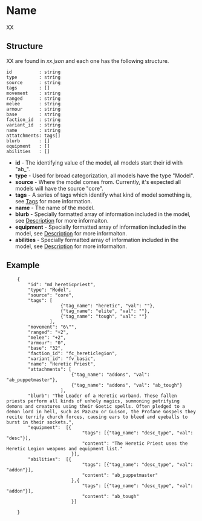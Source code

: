 # Name

XX

## Structure

XX are found in *xx.json* and each one has the following structure.

```
id          : string
type        : string
source      : string
tags        : []
movement    : string
ranged      : string
melee       : string
armour      : string
base        : string
faction_id  : string
variant_id  : string
name        : string
attatchments: tags[]
blurb       : []
equipment   : []
abilities   : []
```

- **id** - The identifying value of the model, all models start their id with "ab_".
- **type** - Used for broad categorization, all models have the type "Model".
- **source** - Where the model comes from. Currently, it's expected all models will have the source "core".
- **tags** - A series of tags which identify what kind of model something is, see [Tags](../../Tags.md) for more information.
- **name** - The name of the model.
- **blurb** - Specially formatted array of information included in the model, see [Description](../../Description.md) for more informaiton.
- **equipment** - Specially formatted array of information included in the model, see [Description](../../Description.md) for more informaiton.
- **abilities** - Specially formatted array of information included in the model, see [Description](../../Description.md) for more informaiton.

## Example

```
    {
        "id": "md_hereticpriest",
        "type": "Model",
        "source": "core",
        "tags": [
                    {"tag_name": "heretic", "val": ""},
                    {"tag_name": "elite", "val": ""},
                    {"tag_name": "tough", "val": ""}
                ],
        "movement": "6\"",
        "ranged": "+2",
        "melee": "+2",
        "armour": "0",
        "base": "32",
        "faction_id": "fc_hereticlegion",
        "variant_id": "fv_basic",
        "name": "Heretic Priest",
        "attachments": [
                        {"tag_name": "addons", "val": "ab_puppetmaster"},
                        {"tag_name": "addons", "val": "ab_tough"}
                    ],
        "blurb": "The Leader of a Heretic warband. These fallen priests perform all kinds of unholy magics, summoning petrifying demons and creatures using their Goetic spells. Often pledged to a demon lord in hell, such as Pazuzu or Guison, the Profane Gospels they recite terrify church forces, causing ears to bleed and eyeballs to burst in their sockets.",
        "equipment":  [{
                            "tags": [{"tag_name": "desc_type", "val": "desc"}],
                            "content": "The Heretic Priest uses the Heretic Legion weapons and equipment list."
                        }],
        "abilities":  [{
                            "tags": [{"tag_name": "desc_type", "val": "addon"}],
                            "content": "ab_puppetmaster"
                        },{
                            "tags": [{"tag_name": "desc_type", "val": "addon"}],
                            "content": "ab_tough"
                        }]

    }
```